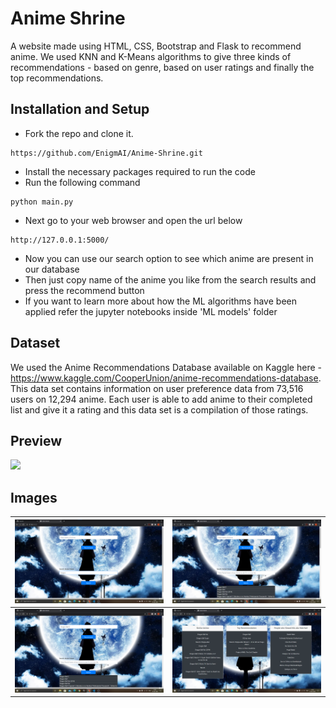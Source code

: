 # Anime Shrine

A website made using HTML, CSS, Bootstrap and Flask to recommend anime. We used KNN and K-Means algorithms to give three kinds of recommendations - based on genre, based on user ratings and finally the top recommendations.

## Installation and Setup

* Fork the repo and clone it.
```
https://github.com/EnigmAI/Anime-Shrine.git
```
* Install the necessary packages required to run the code
* Run the following command
```
python main.py
```
* Next go to your web browser and open the url below
```
http://127.0.0.1:5000/
```
* Now you can use our search option to see which anime are present in our database
* Then just copy name of the anime you like from the search results and press the recommend button
* If you want to learn more about how the ML algorithms have been applied refer the jupyter notebooks inside 'ML models' folder

## Dataset

We used the Anime Recommendations Database available on Kaggle here - https://www.kaggle.com/CooperUnion/anime-recommendations-database.
This data set contains information on user preference data from 73,516 users on 12,294 anime. Each user is able to add anime to their completed list and give it a rating and this data set is a compilation of those ratings.

## Preview

![](assets/anime.gif)

## Images

| ![](assets/1.png)   | ![](assets/2.png)  |
|:--------------------|:-------------------|
| ![](assets/3.png)   | ![](assets/4.png)  |